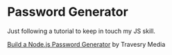# Password Generator

Just following a tutorial to keep in touch my JS skill.

[Build a Node.js Password Generator](https://www.youtube.com/watch?v=3Xx83JAktXk) by Travesry Media